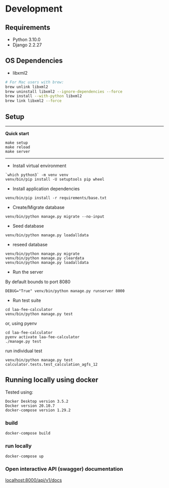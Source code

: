 # Development

## Requirements

* Python 3.10.0
* Django 2.2.27

## OS Dependencies

* libxml2

```bash
# For Mac users with brew:
brew unlink libxml2
brew uninstall libxml2 --ignore-dependencies --force
brew install --with-python libxml2
brew link libxml2 --force
```

## Setup

---
**Quick start**

```
make setup
make reload
make server
```
---

* Install virtual environment

```
`which python3` -m venv venv
venv/bin/pip install -U setuptools pip wheel
```

* Install application dependencies

```
venv/bin/pip install -r requirements/base.txt
```

* Create/Migrate database

```
venv/bin/python manage.py migrate --no-input
```

* Seed database

```
venv/bin/python manage.py loadalldata
```

* reseed database
```
venv/bin/python manage.py migrate
venv/bin/python manage.py cleardata
venv/bin/python manage.py loadalldata
```

* Run the server

By default bounds to port 8080

```
DEBUG="True" venv/bin/python manage.py runserver 8000
```

* Run test suite

```
cd laa-fee-calculator
venv/bin/python manage.py test
```

or, using pyenv
```
cd laa-fee-calculator
pyenv activate laa-fee-calculator
./manage.py test
```

run individual test
```
venv/bin/python manage.py test calculator.tests.test_calculation_agfs_12
```


## Running locally using docker

Tested using:
```
Docker Desktop version 3.5.2
Docker version 20.10.7
docker-compose version 1.29.2
```

### build
```shell
docker-compose build
```

### run locally
```shell
docker-compose up
```

### Open interactive API (swagger) documentation
[localhost:8000/api/v1/docs](http://localhost:8000/api/v1/docs)
